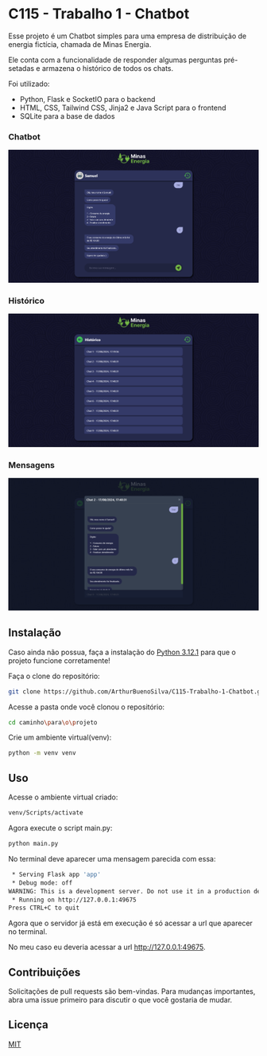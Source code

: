 # C115 - Trabalho 1 - Chatbot

Esse projeto é um Chatbot simples para uma empresa de distribuição de energia fictícia, chamada de Minas Energia.

Ele conta com a funcionalidade de responder algumas perguntas pré-setadas e armazena o histórico de todos os chats.

Foi utilizado:
- Python, Flask e SocketIO para o backend
- HTML, CSS, Tailwind CSS, Jinja2 e Java Script para o frontend
- SQLite para a base de dados

### Chatbot
![Chatbot](app/static/img/readme/chat.png)

### Histórico
![Histórico](app/static/img/readme/history.png)

### Mensagens
![Mensagens](app/static/img/readme/history-messages.png)

## Instalação

Caso ainda não possua, faça a instalação do [Python 3.12.1](https://www.python.org/downloads/release/python-3121/) para que o projeto funcione corretamente!

Faça o clone do repositório:

```bash
git clone https://github.com/ArthurBuenoSilva/C115-Trabalho-1-Chatbot.git
```

Acesse a pasta onde você clonou o repositório:

```bash
cd caminho\para\o\projeto
```

Crie um ambiente virtual(venv):

```bash
python -m venv venv
```

## Uso

Acesse o ambiente virtual criado:

```bash
venv/Scripts/activate
```

Agora execute o script main.py:

```bash
python main.py
```

No terminal deve aparecer uma mensagem parecida com essa:

```bash
 * Serving Flask app 'app'
 * Debug mode: off
WARNING: This is a development server. Do not use it in a production deployment. Use a production WSGI server instead.
 * Running on http://127.0.0.1:49675
Press CTRL+C to quit
```

Agora que o servidor já está em execução é só acessar a url que aparecer no terminal.

No meu caso eu deveria acessar a url http://127.0.0.1:49675.

## Contribuições

Solicitações de pull requests são bem-vindas. Para mudanças importantes, abra uma issue primeiro para discutir o que você gostaria de mudar.

## Licença

[MIT](https://choosealicense.com/licenses/mit/)